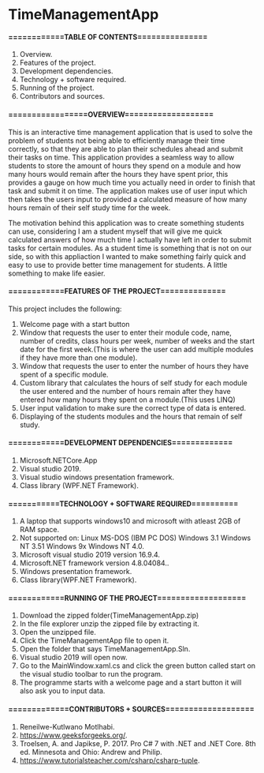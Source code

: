 # TimeManagementApp
#### ============TABLE OF CONTENTS===============

1. Overview.
2. Features of the project.
3. Development dependencies.
4. Technology + software required.
5. Running of the project.
6. Contributors and sources.

#### =================OVERVIEW===================
This is an interactive time management application that is used to solve the problem of students not being able to efficiently manage their time correctly, so that they are able to plan their schedules ahead and submit their tasks on time. This application provides a seamless way to allow students to store the amount of hours they spend on a module and how many hours would remain after the hours they have spent prior, this provides a gauge on how much time you actually need in order to finish that task and submit it on time. The application makes use of user input which then takes the users input to provided a calculated measure of how many hours remain of their self study time for the week.

The motivation behind this application was to create something students can use, considering I am a student myself that will give me quick calculated answers of how much time I actually have left in order to submit tasks for certain modules. As a student time is something that is not on our side, so with this appliaction I wanted to make something fairly quick and easy to use to provide better time management for students. A little something to make life easier.


#### ============FEATURES OF THE PROJECT==============
This project includes the following:

1. Welcome page with a start button
2. Window that requests the user to enter their module code, name, number of credits, class hours per week, number of weeks and the start date for the first week.(This is where the user can add multiple modules if they have more than one module).
3. Window that requests the user to enter the number of hours they have spent of a specific module.
4. Custom library that calculates the hours of self study for each module the user entered and the number of hours remain after they have entered how many hours they spent on a module.(This uses LINQ)
5. User input validation to make sure the correct type of data is entered.
6. Displaying of the students modules and the hours that remain of self study.

#### ============DEVELOPMENT DEPENDENCIES=============
1. Microsoft.NETCore.App
2. Visual studio 2019.
3. Visual studio windows presentation framework.
4. Class library (WPF.NET Framework).

#### ===========TECHNOLOGY + SOFTWARE REQUIRED==========
1. A laptop that supports windows10 and microsoft with atleast 2GB of RAM space.
2. Not supported on: 
   Linux 
   MS-DOS (IBM PC DOS) 
   Windows 3.1 
   Windows NT 3.51 
   Windows 9x 
   Windows NT 4.0.
3. Microsoft visual studio 2019 version 16.9.4.
4. Microsoft.NET framework version 4.8.04084..
5. Windows presentation framework.
6. Class library(WPF.NET Framework).

#### ============RUNNING OF THE PROJECT===================
1. Download the zipped folder(TimeManagementApp.zip)
2.  In the file explorer unzip the zipped file by extracting it.
3.  Open the unzipped file.
4.  Click the TimeManagementApp file to open it.
5.  Open the folder that says TimeManagementApp.Sln.
6.  Visual studio 2019 will open now.
7.  Go to the MainWindow.xaml.cs and click the green button called start on the visual studio toolbar to run the program.
8.  The programme starts with a welcome page and a start button it will also ask you to input data.

#### =============CONTRIBUTORS + SOURCES===================
1. Reneilwe-Kutlwano Motlhabi.
2. https://www.geeksforgeeks.org/.
3. Troelsen, A. and Japikse, P. 2017. Pro C# 7 with .NET and .NET Core. 8th ed. Minnesota and Ohio: Andrew and Philip.
4. https://www.tutorialsteacher.com/csharp/csharp-tuple.
